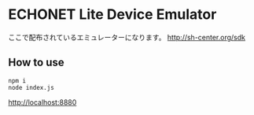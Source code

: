 # ECHONET Lite Device Emulator

ここで配布されているエミュレーターになります。
<http://sh-center.org/sdk>

## How to use

```shell
npm i
node index.js
```

<http://localhost:8880>

